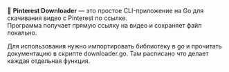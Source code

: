 🚀 **Pinterest Downloader** — это простое CLI-приложение на Go для скачивания видео с Pinterest по ссылке.  
Программа получает прямую ссылку на видео и сохраняет файл локально.

Для использования нужно импортировать библиотеку в go и прочитать документацию в скрипте downloader.go. Там расписано что делает каждая отдельная функция.
